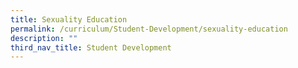 ```yaml
---
title: Sexuality Education
permalink: /curriculum/Student-Development/sexuality-education
description: ""
third_nav_title: Student Development
---
```

